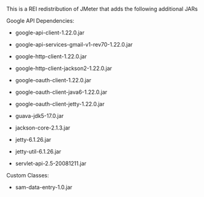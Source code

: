 This is a REI redistribution of JMeter that adds the following additional JARs

Google API Dependencies:

* google-api-client-1.22.0.jar

* google-api-services-gmail-v1-rev70-1.22.0.jar

* google-http-client-1.22.0.jar

* google-http-client-jackson2-1.22.0.jar
 
* google-oauth-client-1.22.0.jar
 
* google-oauth-client-java6-1.22.0.jar
 
* google-oauth-client-jetty-1.22.0.jar
 
* guava-jdk5-17.0.jar
 
* jackson-core-2.1.3.jar
 
* jetty-6.1.26.jar
 
* jetty-util-6.1.26.jar
 
* servlet-api-2.5-20081211.jar
 

Custom Classes:

* sam-data-entry-1.0.jar
